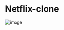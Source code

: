 # Netflix-clone
![image](https://github.com/user-attachments/assets/bd6a1343-eb14-411d-a370-5ebd0598f4ea)
